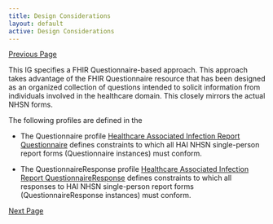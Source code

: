 ```yaml
---
title: Design Considerations
layout: default
active: Design Considerations
---
```


[Previous Page](Audience.html)

This IG specifies a FHIR Questionnaire-based approach. This approach takes advantage of the FHIR Questionnaire resource that has been designed as an organized collection of questions intended to solicit information from individuals involved in the healthcare domain. This closely mirrors the actual NHSN forms.

The following profiles are defined in the 

* The Questionnaire profile [Healthcare Associated Infection Report Questionnaire](http://hl7.org/fhir/us/hai/StructureDefinition/hai-single-person-report-questionnaire) defines constraints to which all HAI NHSN single-person report forms (Questionnaire instances) must conform.

* The QuestionnaireResponse profile [Healthcare Associated Infection Report QuestionnaireResponse](http://hl7.org/fhir/us/hai/StructureDefinition/hai-single-person-report-questionnaireresponse) defines constraints to which all  responses to HAI NHSN single-person report forms (QuestionnaireResponse instances) must conform.

[Next Page](References.html)